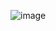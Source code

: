 ![image](https://github.com/GMN-dev/postSystemPOOJava/assets/84913052/a7d48a0c-8f79-4229-b6ea-034b44d61289)
